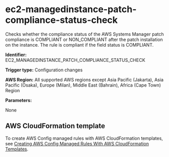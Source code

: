 # ec2\-managedinstance\-patch\-compliance\-status\-check<a name="ec2-managedinstance-patch-compliance-status-check"></a>

Checks whether the compliance status of the AWS Systems Manager patch compliance is COMPLIANT or NON\_COMPLIANT after the patch installation on the instance\. The rule is compliant if the field status is COMPLIANT\. 

**Identifier:** EC2\_MANAGEDINSTANCE\_PATCH\_COMPLIANCE\_STATUS\_CHECK

**Trigger type:** Configuration changes

**AWS Region:** All supported AWS regions except Asia Pacific \(Jakarta\), Asia Pacific \(Osaka\), Europe \(Milan\), Middle East \(Bahrain\), Africa \(Cape Town\) Region

**Parameters:**

None  

## AWS CloudFormation template<a name="w85aac12c32c17b9d199c15"></a>

To create AWS Config managed rules with AWS CloudFormation templates, see [Creating AWS Config Managed Rules With AWS CloudFormation Templates](aws-config-managed-rules-cloudformation-templates.md)\.